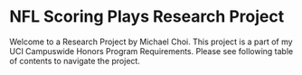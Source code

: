# NFL Scoring Plays Research Project

Welcome to a Research Project by Michael Choi.
This project is a part of my UCI Campuswide Honors Program Requirements.
Please see following table of contents to navigate the project.

```{tableofcontents}
```
